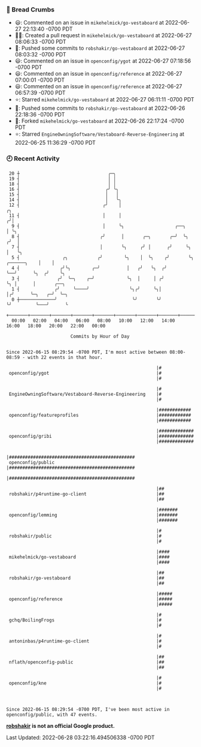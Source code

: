 ### 🍞 Bread Crumbs

 * 😃: Commented on an issue in `mikehelmick/go-vestaboard` at 2022-06-27 22:13:40 -0700 PDT
 * ✍🏼: Created a pull request in `mikehelmick/go-vestaboard` at 2022-06-27 08:06:33 -0700 PDT
 * 🚢: Pushed some commits to `robshakir/go-vestaboard` at 2022-06-27 08:03:32 -0700 PDT
 * 😃: Commented on an issue in `openconfig/ygot` at 2022-06-27 07:18:56 -0700 PDT
 * 😃: Commented on an issue in `openconfig/reference` at 2022-06-27 07:00:01 -0700 PDT
 * 😃: Commented on an issue in `openconfig/reference` at 2022-06-27 06:57:39 -0700 PDT
 * ⭐️: Starred `mikehelmick/go-vestaboard` at 2022-06-27 06:11:11 -0700 PDT
 * 🚢: Pushed some commits to `robshakir/go-vestaboard` at 2022-06-26 22:18:36 -0700 PDT
 * 🍴: Forked `mikehelmick/go-vestaboard` at 2022-06-26 22:17:24 -0700 PDT
 * ⭐️: Starred `EngineOwningSoftware/Vestaboard-Reverse-Engineering` at 2022-06-25 11:36:29 -0700 PDT

### 🕘 Recent Activity
```
 20 ┼                                 ╭─╮
 19 ┤                                 │ │
 18 ┤                                 │ │
 16 ┤                                ╭╯ ╰╮
 15 ┤                                │   │
 14 ┤                                │   ╰╮
 12 ┤                               ╭╯    │                                           ╭╮
 11 ┤                               │     │                                          ╭╯│
  9 ┤                               │     ╰╮                   ╭──╮                  │ ╰╮
  8 ┤                              ╭╯      │       ╭─╮       ╭─╯  ╰╮                ╭╯  │
  7 ┤                              │       ╰╮     ╭╯ │      ╭╯     ╰╮               │   ╰╮
  5 ┤                ╭╮           ╭╯        ╰╮    │  ╰╮    ╭╯       ╰╮  ╭──────╮    │    │
  4 ┤               ╭╯╰╮        ╭─╯          │   ╭╯   ╰╮  ╭╯         ╰──╯      ╰╮  ╭╯    ╰╮
  3 ┤              ╭╯  ╰─╮    ╭─╯            ╰╮  │     │ ╭╯                     ╰╮ │      │       ╭──╮
  1 ┤             ╭╯     ╰────╯               ╰╮╭╯     ╰╮│                       │╭╯      ╰─╮   ╭─╯  ╰─╮
  0 ┼─────────────╯                            ╰╯       ╰╯                       ╰╯         ╰───╯      ╰
    +───────+───────+───────+───────+───────+───────+───────+───────+───────+───────+───────+───────+────
  00:00   02:00   04:00   06:00   08:00   10:00   12:00   14:00   16:00   18:00   20:00   22:00   00:00   

						Commits by Hour of Day


Since 2022-06-15 08:29:54 -0700 PDT, I'm most active between 08:00-08:59 - with 22 events in that hour.

```



```
                                                        |#
 openconfig/ygot                                        |#
                                                        |#

                                                        |#
 EngineOwningSoftware/Vestaboard-Reverse-Engineering    |#
                                                        |#

                                                        |############
 openconfig/featureprofiles                             |############
                                                        |############

                                                        |#############
 openconfig/gribi                                       |#############
                                                        |#############

                                                        |###############################################
 openconfig/public                                      |###############################################
                                                        |###############################################

                                                        |##
 robshakir/p4runtime-go-client                          |##
                                                        |##

                                                        |#######
 openconfig/lemming                                     |#######
                                                        |#######

                                                        |#
 robshakir/public                                       |#
                                                        |#

                                                        |####
 mikehelmick/go-vestaboard                              |####
                                                        |####

                                                        |##
 robshakir/go-vestaboard                                |##
                                                        |##

                                                        |#####
 openconfig/reference                                   |#####
                                                        |#####

                                                        |#
 gchq/BoilingFrogs                                      |#
                                                        |#

                                                        |#
 antoninbas/p4runtime-go-client                         |#
                                                        |#

                                                        |##
 nflath/openconfig-public                               |##
                                                        |##

                                                        |#
 openconfig/kne                                         |#
                                                        |#



Since 2022-06-15 08:29:54 -0700 PDT, I've been most active in openconfig/public, with 47 events.

```
**[robshakir](mailto:robjs@google.com) is not an official Google product.**  


Last Updated: 2022-06-28 03:22:16.494506338 -0700 PDT
